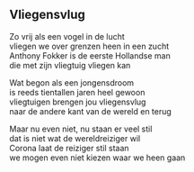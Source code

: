---
---

## Vliegensvlug

Zo vrij als een vogel in de lucht \
vliegen we over grenzen heen in een zucht  \
Anthony Fokker is de eerste Hollandse man \
die met zijn vliegtuig vliegen kan

Wat begon als een jongensdroom \
is reeds tientallen jaren heel gewoon  \
vliegtuigen brengen jou vliegensvlug \
naar de andere kant van de wereld en terug

Maar nu even niet, nu staan er veel stil \
dat is niet wat de wereldreiziger wil \
Corona laat de reiziger stil staan \
we mogen even niet kiezen waar we heen gaan
